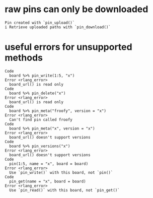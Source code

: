 # raw pins can only be downloaded

    Pin created with `pin_upload()`
    i Retrieve uploaded paths with `pin_download()`

# useful errors for unsupported methods

    Code
      board %>% pin_write(1:5, "x")
    Error <rlang_error>
      board_url() is read only
    Code
      board %>% pin_delete("x")
    Error <rlang_error>
      board_url() is read only
    Code
      board %>% pin_meta("froofy", version = "x")
    Error <rlang_error>
      Can't find pin called froofy
    Code
      board %>% pin_meta("x", version = "x")
    Error <rlang_error>
      board_url() doesn't support versions
    Code
      board %>% pin_versions("x")
    Error <rlang_error>
      board_url() doesn't support versions
    Code
      pin(1:5, name = "x", board = board)
    Error <rlang_error>
      Use `pin_write()` with this board, not `pin()`
    Code
      pin_get(name = "x", board = board)
    Error <rlang_error>
      Use `pin_read()` with this board, not `pin_get()`

